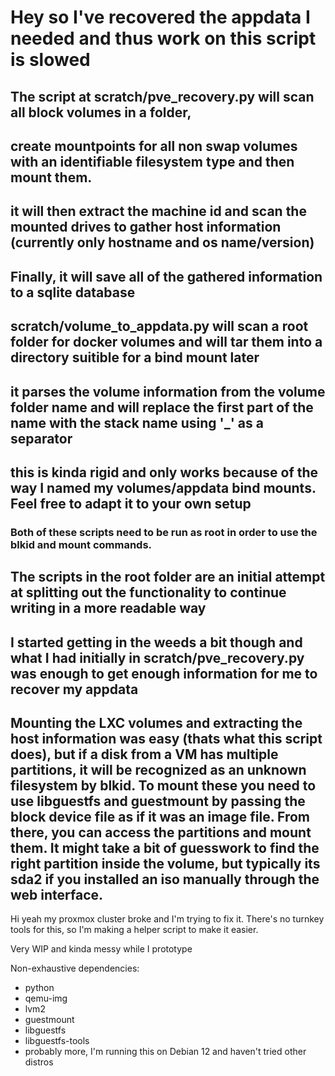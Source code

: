 # Hey so I've recovered the appdata I needed and thus work on this script is slowed



## The script at scratch/pve_recovery.py will scan all block volumes in a folder, 
## create mountpoints for all non swap volumes with an identifiable filesystem type and then mount them.
## it will then extract the machine id and scan the mounted drives to gather host information (currently only hostname and os name/version)
## Finally, it will save all of the gathered information to a sqlite database

## scratch/volume_to_appdata.py will scan a root folder for docker volumes and will tar them into a directory suitible for a bind mount later
## it parses the volume information from the volume folder name and will replace the first part of the name with the stack name using '_' as a separator
## this is kinda rigid and only works because of the way I named my volumes/appdata bind mounts. Feel free to adapt it to your own setup

### Both of these scripts need to be run as root in order to use the blkid and mount commands.


## The scripts in the root folder are an initial attempt at splitting out the functionality to continue writing in a more readable way
## I started getting in the weeds a bit though and what I had initially in scratch/pve_recovery.py was enough to get enough information for me to recover my appdata
## Mounting the LXC volumes and extracting the host information was easy (thats what this script does), but if a disk from a VM has multiple partitions, it will be recognized as an unknown filesystem by blkid. To mount these you need to use libguestfs and guestmount by passing the block device file as if it was an image file. From there, you can access the partitions and mount them. It might take a bit of guesswork to find the right partition inside the volume, but typically its sda2 if you installed an iso manually through the web interface.

Hi yeah my proxmox cluster broke and I'm trying to fix it. There's no turnkey tools for this, so I'm making a helper script to make it easier.

Very WIP and kinda messy while I prototype

Non-exhaustive dependencies:
- python
- qemu-img
- lvm2
- guestmount
- libguestfs
- libguestfs-tools
- probably more, I'm running this on Debian 12 and haven't tried other distros